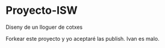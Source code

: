 # Proyecto-ISW
Diseny de un lloguer de cotxes

Forkear este proyecto y yo aceptaré las publish.
Ivan es malo.
